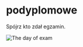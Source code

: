 # podyplomowe
Spójrz kto zdał egzamin.

![The day of exam](https://www.dzbreaking.com/wp-content/uploads/2018/06/exam-696x306.png)